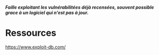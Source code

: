 ***Faille exploitant les vulnérabilitées déjà recensées, souvent possible grace à un logiciel qui n'est pas à jour.***

# Ressources
https://www.exploit-db.com/